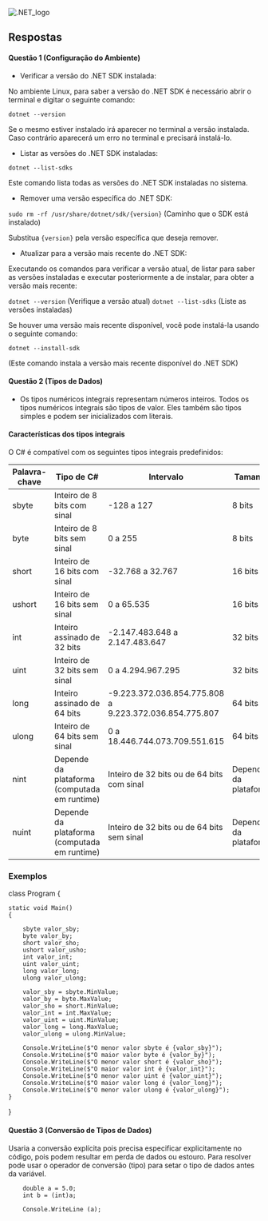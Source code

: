 
![.NET_logo](https://upload.wikimedia.org/wikipedia/commons/thumb/7/7d/Microsoft_.NET_logo.svg/100px-Microsoft_.NET_logo.svg.png)



## Respostas

#### Questão 1 (Configuração do Ambiente)

- Verificar a versão do .NET SDK instalada:

No ambiente Linux, para saber a versão do .NET SDK é necessário abrir o terminal e digitar o  seguinte comando:

`dotnet --version`

Se o mesmo estiver instalado irá aparecer no terminal a versão instalada. Caso contrário aparecerá um erro no terminal e precisará instalá-lo.

- Listar as versões do .NET SDK instaladas:

`dotnet --list-sdks`

Este comando lista todas as versões do .NET SDK instaladas no sistema.

- Remover uma versão específica do .NET SDK:

`sudo rm -rf /usr/share/dotnet/sdk/{version}` (Caminho que o SDK está instalado)

Substitua `{version}` pela versão específica que deseja remover.

- Atualizar para a versão mais recente do .NET SDK:

Executando os comandos para verificar a versão atual, de listar para saber as versões instaladas e executar posteriormente a de instalar, para obter a versão mais recente:

`dotnet --version`  (Verifique a versão atual)
`dotnet --list-sdks`  (Liste as versões instaladas)

Se houver uma versão mais recente disponível, você pode instalá-la usando o seguinte comando:

`dotnet --install-sdk`

(Este comando instala a versão mais recente disponível do .NET SDK)


#### Questão 2 (Tipos de Dados)

- Os tipos numéricos integrais representam números inteiros. Todos os tipos numéricos integrais são tipos de valor. Eles também são tipos simples e podem ser inicializados com literais. 

#### Características dos tipos integrais

O C# é compatível com os seguintes tipos integrais predefinidos:

| Palavra-chave | Tipo de C#                                          | Intervalo                                        | Tamanho                               | Tipo .NET             |
|---------------|-----------------------------------------------------|--------------------------------------------------|----------------------------------------|-----------------------|
| sbyte         | Inteiro de 8 bits com sinal                         | -128 a 127                                      | 8 bits                                | System.SByte          |
| byte          | Inteiro de 8 bits sem sinal                         | 0 a 255                                          | 8 bits                                | System.Byte           |
| short         | Inteiro de 16 bits com sinal                        | -32.768 a 32.767                                | 16 bits                               | System.Int16          |
| ushort        | Inteiro de 16 bits sem sinal                        | 0 a 65.535                                      | 16 bits                               | System.UInt16         |
| int           | Inteiro assinado de 32 bits                         | -2.147.483.648 a 2.147.483.647                  | 32 bits                               | System.Int32          |
| uint          | Inteiro de 32 bits sem sinal                        | 0 a 4.294.967.295                               | 32 bits                               | System.UInt32         |
| long          | Inteiro assinado de 64 bits                         | -9.223.372.036.854.775.808 a 9.223.372.036.854.775.807 | 64 bits                           | System.Int64          |
| ulong         | Inteiro de 64 bits sem sinal                        | 0 a 18.446.744.073.709.551.615                 | 64 bits                               | System.UInt64         |
| nint          | Depende da plataforma (computada em runtime)       | Inteiro de 32 bits ou de 64 bits com sinal      | Depende da plataforma                 | System.IntPtr         |
| nuint         | Depende da plataforma (computada em runtime)       | Inteiro de 32 bits ou de 64 bits sem sinal      | Depende da plataforma                 | System.UIntPtr        |


### Exemplos

class Program
{

    static void Main()
    {

        sbyte valor_sby;
        byte valor_by;
        short valor_sho;
        ushort valor_usho;
        int valor_int;
        uint valor_uint;
        long valor_long;
        ulong valor_ulong;

        valor_sby = sbyte.MinValue;
        valor_by = byte.MaxValue;
        valor_sho = short.MinValue;
        valor_int = int.MaxValue;
        valor_uint = uint.MinValue;
        valor_long = long.MaxValue;
        valor_ulong = ulong.MinValue;

        Console.WriteLine($"O menor valor sbyte é {valor_sby}");
        Console.WriteLine($"O maior valor byte é {valor_by}");
        Console.WriteLine($"O menor valor short é {valor_sho}");
        Console.WriteLine($"O maior valor int é {valor_int}");
        Console.WriteLine($"O menor valor uint é {valor_uint}");
        Console.WriteLine($"O maior valor long é {valor_long}");
        Console.WriteLine($"O menor valor ulong é {valor_ulong}");
    }
}

#### Questão 3 (Conversão de Tipos de Dados)

Usaria a conversão explícita pois precisa especificar explicitamente no código, pois podem resultar em perda de dados ou estouro. Para resolver pode usar o operador de conversão (tipo) para setar o tipo de dados antes da variável. 

        double a = 5.0;
        int b = (int)a;
        
        Console.WriteLine (a);